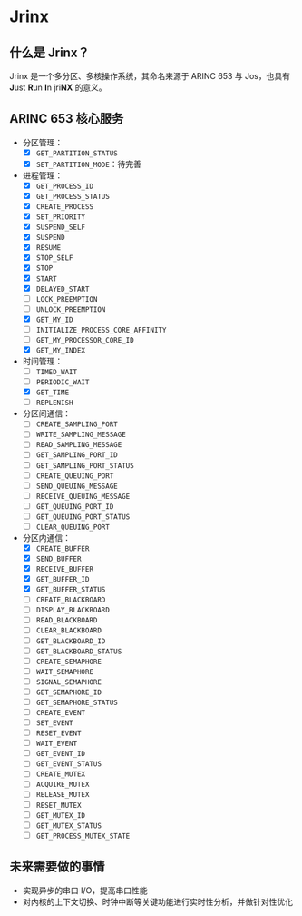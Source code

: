 # Jrinx

## 什么是 Jrinx？

Jrinx 是一个多分区、多核操作系统，其命名来源于 ARINC 653 与 Jos，也具有 **J**ust **R**un **I**n jri**NX** 的意义。

## ARINC 653 核心服务

- 分区管理：
  - [x] `GET_PARTITION_STATUS`
  - [x] `SET_PARTITION_MODE`：待完善
- 进程管理：
  - [x] `GET_PROCESS_ID`
  - [x] `GET_PROCESS_STATUS`
  - [x] `CREATE_PROCESS`
  - [x] `SET_PRIORITY`
  - [x] `SUSPEND_SELF`
  - [x] `SUSPEND`
  - [x] `RESUME`
  - [x] `STOP_SELF`
  - [x] `STOP`
  - [x] `START`
  - [x] `DELAYED_START`
  - [ ] `LOCK_PREEMPTION`
  - [ ] `UNLOCK_PREEMPTION`
  - [x] `GET_MY_ID`
  - [ ] `INITIALIZE_PROCESS_CORE_AFFINITY`
  - [ ] `GET_MY_PROCESSOR_CORE_ID`
  - [x] `GET_MY_INDEX`
- 时间管理：
  - [ ] `TIMED_WAIT`
  - [ ] `PERIODIC_WAIT`
  - [x] `GET_TIME`
  - [ ] `REPLENISH`
- 分区间通信：
  - [ ] `CREATE_SAMPLING_PORT`
  - [ ] `WRITE_SAMPLING_MESSAGE`
  - [ ] `READ_SAMPLING_MESSAGE`
  - [ ] `GET_SAMPLING_PORT_ID`
  - [ ] `GET_SAMPLING_PORT_STATUS`
  - [ ] `CREATE_QUEUING_PORT`
  - [ ] `SEND_QUEUING_MESSAGE`
  - [ ] `RECEIVE_QUEUING_MESSAGE`
  - [ ] `GET_QUEUING_PORT_ID`
  - [ ] `GET_QUEUING_PORT_STATUS`
  - [ ] `CLEAR_QUEUING_PORT`
- 分区内通信：
  - [x] `CREATE_BUFFER`
  - [x] `SEND_BUFFER`
  - [x] `RECEIVE_BUFFER`
  - [x] `GET_BUFFER_ID`
  - [x] `GET_BUFFER_STATUS`
  - [ ] `CREATE_BLACKBOARD`
  - [ ] `DISPLAY_BLACKBOARD`
  - [ ] `READ_BLACKBOARD`
  - [ ] `CLEAR_BLACKBOARD`
  - [ ] `GET_BLACKBOARD_ID`
  - [ ] `GET_BLACKBOARD_STATUS`
  - [ ] `CREATE_SEMAPHORE`
  - [ ] `WAIT_SEMAPHORE`
  - [ ] `SIGNAL_SEMAPHORE`
  - [ ] `GET_SEMAPHORE_ID`
  - [ ] `GET_SEMAPHORE_STATUS`
  - [ ] `CREATE_EVENT`
  - [ ] `SET_EVENT`
  - [ ] `RESET_EVENT`
  - [ ] `WAIT_EVENT`
  - [ ] `GET_EVENT_ID`
  - [ ] `GET_EVENT_STATUS`
  - [ ] `CREATE_MUTEX`
  - [ ] `ACQUIRE_MUTEX`
  - [ ] `RELEASE_MUTEX`
  - [ ] `RESET_MUTEX`
  - [ ] `GET_MUTEX_ID`
  - [ ] `GET_MUTEX_STATUS`
  - [ ] `GET_PROCESS_MUTEX_STATE`

## 未来需要做的事情

- 实现异步的串口 I/O，提高串口性能
- 对内核的上下文切换、时钟中断等关键功能进行实时性分析，并做针对性优化
